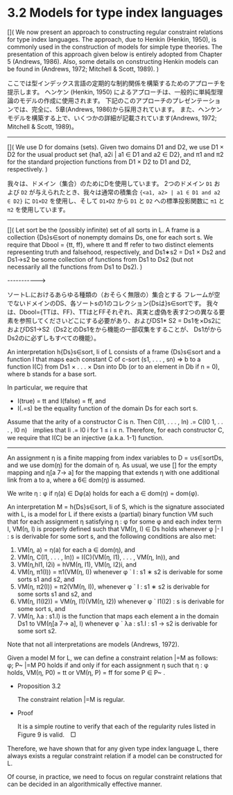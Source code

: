 # 3.2 Models for type index languages

[](
We now present an approach to constructing regular constraint relations for type index languages.
The approach, due to Henkin (Henkin, 1950), is commonly used in the construction of models for simple type theories.
The presentation of this approach given below is entirely adopted from Chapter 5 (Andrews, 1986).
Also, some details on constructing Henkin models can be found in (Andrews, 1972; Mitchell & Scott, 1989).
)

ここでは型インデックス言語の定期的な制約関係を構築するためのアプローチを提示します。
ヘンケン (Henkin, 1950) によるアプローチは、一般的に単純型理論のモデルの作成に使用されます。
下記のこのアプローチのプレゼンテーションでは、完全に、5章(Andrews, 1986)から採用されています。
また、ヘンケンモデルを構築する上で、いくつかの詳細が記載されています(Andrews, 1972; Mitchell & Scott, 1989)。

----

[](
We use D for domains (sets).
Given two domains D1 and D2, we use D1 × D2 for the usual product set {ha1, a2i | a1 ∈ D1 and a2 ∈ D2}, and π1 and π2 for the standard projection functions from D1 × D2 to D1 and D2, respectively.
)

我々は、ドメイン（集合）のためにDを使用しています。
2つのドメイン `D1` および `D2` が与えられたとき、我々は通常の積集合 `{<a1, a2> | a1 ∈ D1 and a2 ∈ D2}` に `D1×D2` を使用し、そして `D1×D2` から `D1` と `D2` への標準投影関数に `π1` と `π2` を使用しています。

----

[](
Let sort be the (possibly infinite) set of all sorts in L.
A frame is a collection {Ds}s∈sort of nonempty domains Ds, one for each sort s.
We require that Dbool = {tt, ff}, where tt and ff refer to two distinct elements representing truth and falsehood, respectively, and Ds1∗s2 = Ds1 × Ds2 and Ds1→s2 be some collection of functions from Ds1 to Ds2 (but not necessarily all the functions from Ds1 to Ds2).
)

----------->

ソートL.におけるあらゆる種類の（おそらく無限の）集合とする
フレームが空でないドメインのDS、各ソートsの1のコレクション{Dsは}s∈sortです。
我々は、Dbool={TTは、FF}、TTはとFFそれぞれ、真実と虚偽を表す2つの異なる要素を参照してくださいどこにする必要があり、およびDS1* S2 = Ds1を×Ds2におよびDS1→S2（Ds2とのDs1をから機能の一部収集をすることが、 Ds1がからDs2のに必ずしもすべての機能）。

An interpretation h{Ds}s∈sort, Ii of L consists of a frame {Ds}s∈sort and a function I that maps each constant C of c-sort (s1, . . . , sn) ⇒ b to a function I(C) from Ds1 × . . . × Dsn into Db (or to an element in Db if n = 0), where b stands for a base sort.

In particular, we require that

- I(true) = tt and I(false) = ff, and
- I(.=s) be the equality function of the domain Ds for each sort s.

Assume that the arity of a constructor C is n. Then C(I1, . . . , In) .= C(I0 1, . . . , I0 n)　implies that Ii .= I0 i for 1 ≤ i ≤ n. Therefore, for each constructor C, we require that I(C) be an injective (a.k.a. 1-1) function.

----

An assignment η is a finite mapping from index variables to D = ∪s∈sortDs, and we use dom(η) for the domain of η. As usual, we use [] for the empty mapping and η[a 7→ a] for the mapping that extends η with one additional link from a to a, where a 6∈ dom(η) is assumed.

We write η : φ if η(a) ∈ Dφ(a) holds for each a ∈ dom(η) = dom(φ).

An interpretation M = h{Ds}s∈sort, Ii of S, which is the signature associated with L, is a model for L if there exists a (partial) binary function VM such that for each assignment η satisfying η : φ for some φ and each index term I, VM(η, I) is properly defined such that VM(η, I) ∈ Ds holds whenever φ |- I : s is derivable for some sort s, and the following conditions are also met:

1. VM(η, a) = η(a) for each a ∈ dom(η), and
2. VM(η, C(I1, . . . , In)) = I(C)(VM(η, I1), . . . , VM(η, In)), and
3. VM(η,hI1, I2i) = hVM(η, I1), VM(η, I2)i, and
4. VM(η, π1(I)) = π1(VM(η, I)) whenever φ ` I : s1 ∗ s2 is derivable for some sorts s1 and s2, and
5. VM(η, π2(I)) = π2(VM(η, I)), whenever φ ` I : s1 ∗ s2 is derivable for some sorts s1 and s2, and
6. VM(η, I1(I2)) = VM(η, I1)(VM(η, I2)) whenever φ ` I1(I2) : s is derivable for some sort s, and
7. VM(η, λa : s1.I) is the function that maps each element a in the domain Ds1 to VM(η[a 7→ a], I) whenever φ ` λa : s1.I : s1 → s2 is derivable for some sort s2.

Note that not all interpretations are models (Andrews, 1972).

Given a model M for L, we can define a constraint relation |=M as follows: φ; P~ |=M P0 holds if and only if for each assignment η such that η : φ holds, VM(η, P0) = tt or VM(η, P) = ff for some P ∈ P~ .

- Proposition 3.2

	The constraint relation |=M is regular.

- Proof

	It is a simple routine to verify that each of the regularity rules listed in Figure 9 is valid.　□
	
Therefore, we have shown that for any given type index language L, there always exists a regular constraint relation if a model can be constructed for L.

Of course, in practice, we need to focus on regular constraint relations that can be decided in an algorithmically effective manner.
